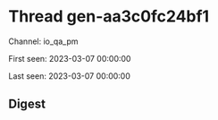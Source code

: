 # Thread gen-aa3c0fc24bf1
Channel: io_qa_pm

First seen: 2023-03-07 00:00:00

Last seen: 2023-03-07 00:00:00

## Digest


